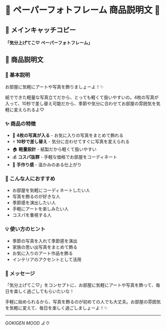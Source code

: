 # 📸 ペーパーフォトフレーム 商品説明文 📸

## 🎯 メインキャッチコピー
**「気分上げてこ♡ ペーパーフォトフレーム」**

## 📝 商品説明文

### 🌟 基本説明
お部屋に気軽にアートや写真を飾りましょーよ！✨

紙でできた軽量な写真立てだから、とっても軽くて扱いやすいの。4枚の写真が入って、10秒で差し替え可能だから、季節や気分に合わせてお部屋の雰囲気を気軽に変えられるよ♡

### ✨ 商品の特徴
- 📸 **4枚の写真が入る** - お気に入りの写真をまとめて飾れる
- ⚡ **10秒で差し替え** - 気分に合わせてすぐに写真を変えられる
- 🏠 **軽量設計** - 紙製だから軽くて扱いやすい
- 💰 **コスパ抜群** - 手軽な価格でお部屋をコーディネート
- 🎨 **手作り感** - 温かみのある仕上がり

### 🎨 こんな人におすすめ
- お部屋を気軽にコーディネートしたい人
- 写真を飾るのが好きな人
- 季節感を演出したい人
- 手軽にアートを楽しみたい人
- コスパを重視する人

### 💡 使い方のヒント
- 季節の写真を入れて季節感を演出
- 家族の思い出写真をまとめて飾る
- お気に入りのアート作品を飾る
- インテリアのアクセントとして活用

### 🌈 メッセージ
「気分上げてこ♡」をコンセプトに、お部屋に気軽にアートや写真を飾って、毎日を楽しく過ごしてもらいたいな！

手軽に始められるから、写真を飾るのが初めての人でも大丈夫。お部屋の雰囲気を気軽に変えて、毎日を楽しく過ごしましょーよ！✨

---

*GOKIGEN MOOD より*

